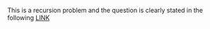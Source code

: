 This is a recursion problem and the question is clearly stated in the following <a href="https://www.hackerearth.com/practice/basic-programming/recursion/recursion-and-backtracking/practice-problems/algorithm/gcd-strings/description/">LINK</a> 
